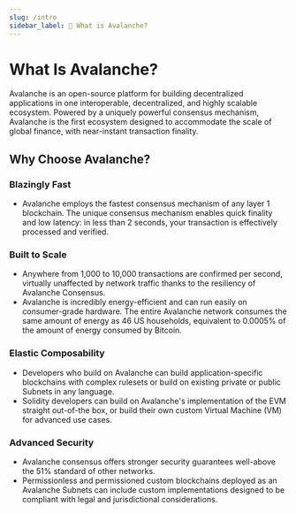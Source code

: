 ```yaml
---
slug: /intro
sidebar_label: 🔺 What is Avalanche?
---
```


# What Is Avalanche?

Avalanche is an open-source platform for building decentralized applications in one
interoperable, decentralized, and highly scalable ecosystem. Powered by a uniquely powerful consensus
mechanism, Avalanche is the first ecosystem designed to accommodate the scale of global finance, with
near-instant transaction finality. 

## Why Choose Avalanche?

### Blazingly Fast

- Avalanche employs the fastest consensus mechanism of any layer 1 blockchain. The unique consensus
mechanism enables quick finality and low latency: in less than 2 seconds, your transaction is
effectively processed and verified.

### Built to Scale

- Anywhere from 1,000 to 10,000 transactions are confirmed per second, virtually unaffected by network
traffic thanks to the resiliency of Avalanche Consensus. 
- Avalanche is incredibly energy-efficient and can run easily on consumer-grade hardware.
The entire Avalanche network consumes the same amount of energy as 46 US households, equivalent to
0.0005% of the amount of energy consumed by Bitcoin.

### Elastic Composability

- Developers who build on Avalanche can build application-specific blockchains with complex rulesets
or build on existing private or public Subnets in any language. 
- Solidity developers can build on Avalanche's implementation of the EVM straight out-of-the box, or
build their own custom Virtual Machine (VM) for advanced use cases.

### Advanced Security

- Avalanche consensus offers stronger security guarantees well-above the 51% standard of other
networks.
- Permissionless and permissioned custom blockchains deployed as an Avalanche Subnets can include custom
implementations designed to be compliant with legal and jurisdictional considerations.
